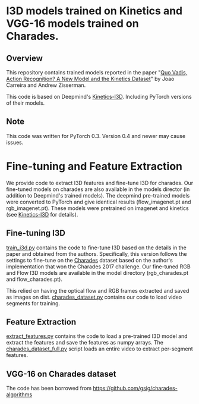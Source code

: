 # I3D models trained on Kinetics and VGG-16 models trained on Charades.

## Overview

This repository contains trained models reported in the paper "[Quo Vadis,
Action Recognition? A New Model and the Kinetics
Dataset](https://arxiv.org/abs/1705.07750)" by Joao Carreira and Andrew
Zisserman.

This code is based on Deepmind's [Kinetics-I3D](https://github.com/deepmind/kinetics-i3d). Including PyTorch versions of their models.

## Note
This code was written for PyTorch 0.3. Version 0.4 and newer may cause issues.


# Fine-tuning and Feature Extraction
We provide code to extract I3D features and fine-tune I3D for charades. Our fine-tuned models on charades are also available in the models director (in addition to Deepmind's trained models). The deepmind pre-trained models were converted to PyTorch and give identical results (flow_imagenet.pt and rgb_imagenet.pt). These models were pretrained on imagenet and kinetics (see [Kinetics-I3D](https://github.com/deepmind/kinetics-i3d) for details). 

## Fine-tuning I3D
[train_i3d.py](train_i3d.py) contains the code to fine-tune I3D based on the details in the paper and obtained from the authors. Specifically, this version follows the settings to fine-tune on the [Charades](allenai.org/plato/charades/) dataset based on the author's implementation that won the Charades 2017 challenge. Our fine-tuned RGB and Flow I3D models are available in the model directory (rgb_charades.pt and flow_charades.pt).

This relied on having the optical flow and RGB frames extracted and saved as images on dist. [charades_dataset.py](charades_dataset.py) contains our code to load video segments for training.

## Feature Extraction
[extract_features.py](extract_features.py) contains the code to load a pre-trained I3D model and extract the features and save the features as numpy arrays. The [charades_dataset_full.py](charades_dataset_full.py) script loads an entire video to extract per-segment features.

## VGG-16 on Charades dataset
The code has been borrowed from https://github.com/gsig/charades-algorithms
